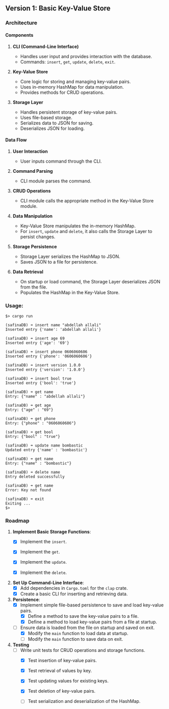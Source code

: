 
## Version 1: Basic Key-Value Store

### Architecture

#### Components
1. **CLI (Command-Line Interface)**
   - Handles user input and provides interaction with the database.
   - Commands: `insert`, `get`, `update`, `delete`, `exit`.

2. **Key-Value Store**
   - Core logic for storing and managing key-value pairs.
   - Uses in-memory HashMap for data manipulation.
   - Provides methods for CRUD operations.

3. **Storage Layer**
   - Handles persistent storage of key-value pairs.
   - Uses file-based storage.
   - Serializes data to JSON for saving.
   - Deserializes JSON for loading.

#### Data Flow

1. **User Interaction**
   - User inputs command through the CLI.

2. **Command Parsing**
   - CLI module parses the command.

3. **CRUD Operations**
   - CLI module calls the appropriate method in the Key-Value Store module.

4. **Data Manipulation**
   - Key-Value Store manipulates the in-memory HashMap.
   - For `insert`, `update` and `delete`, it also calls the Storage Layer to persist changes.

5. **Storage Persistence**
   - Storage Layer serializes the HashMap to JSON.
   - Saves JSON to a file for persistence.

6. **Data Retrieval**
   - On startup or load command, the Storage Layer deserializes JSON from the file.
   - Populates the HashMap in the Key-Value Store.
### Usage:
```shell
$> cargo run

(safinaDB) ➜ insert name "abdellah allali"
Inserted entry {'name': 'abdellah allali'}

(safinaDB) ➜ insert age 69
Inserted entry {'age': '69'}

(safinaDB) ➜ insert phone 0606060606
Inserted entry {'phone': '0606060606'}

(safinaDB) ➜ insert version 1.0.0
Inserted entry {'version': '1.0.0'}

(safinaDB) ➜ insert bool true
Inserted entry {'bool': 'true'}

(safinaDB) ➜ get name
Entry: {"name" : "abdellah allali"}

(safinaDB) ➜ get age
Entry: {"age" : "69"}

(safinaDB) ➜ get phone
Entry: {"phone" : "0606060606"}

(safinaDB) ➜ get bool
Entry: {"bool" : "true"}

(safinaDB) ➜ update name bombastic
Updated entry {'name' : 'bombastic'}

(safinaDB) ➜ get name
Entry: {"name" : "bombastic"}

(safinaDB) ➜ delete name
Entry deleted successfully

(safinaDB) ➜ get name
Error: Key not found

(safinaDB) ➜ exit
Exiting ...
$>
```

### Roadmap


1. **Implement Basic Storage Functions**:
    - [x] Implement the `insert`.
    - [x] Implement the `get`.
    - [x] Implement the `update`.
    - [x] Implement the `delete`.


2. **Set Up Command-Line Interface**:
    - [x] Add dependencies in `Cargo.toml` for the `clap` crate.
    - [x] Create a basic CLI for inserting and retrieving data.

4. **Persistence**:
    - [x] Implement simple file-based persistence to save and load key-value pairs.
        - [x] Define a method to save the key-value pairs to a file.
        - [x] Define a method to load key-value pairs from a file at startup.
    - [ ] Ensure data is loaded from the file on startup and saved on exit.
        - [x] Modify the `main` function to load data at startup.
        - [ ] Modify the `main` function to save data on exit.
5.  **Testing**
    - [ ] Write unit tests for CRUD operations and storage functions.
      - [x] Test insertion of key-value pairs.
      - [x] Test retrieval of values by key.
      - [x] Test updating values for existing keys.
      - [x] Test deletion of key-value pairs.
      - [ ] Test serialization and deserialization of the HashMap.
  